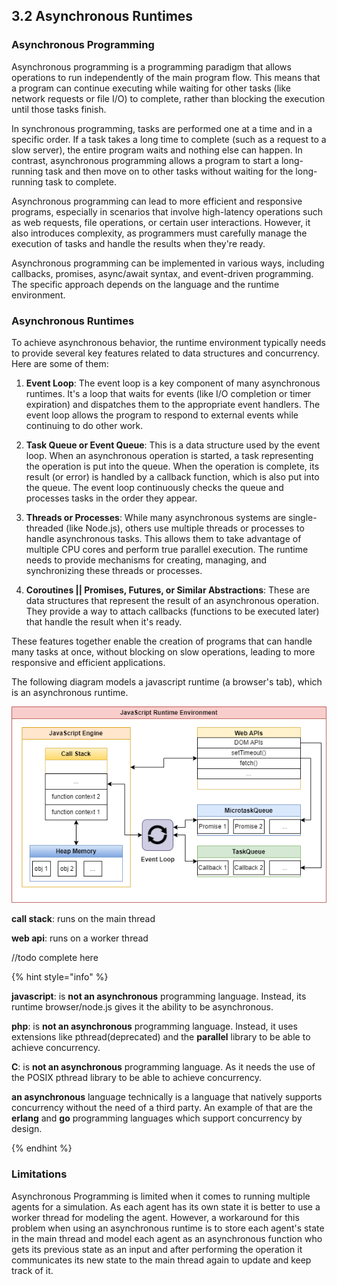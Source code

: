 ## 3.2 Asynchronous Runtimes

### Asynchronous Programming

Asynchronous programming is a programming paradigm that allows operations to run independently of the main program flow. This means that a program can continue executing while waiting for other tasks (like network requests or file I/O) to complete, rather than blocking the execution until those tasks finish.

In synchronous programming, tasks are performed one at a time and in a specific order. If a task takes a long time to complete (such as a request to a slow server), the entire program waits and nothing else can happen. In contrast, asynchronous programming allows a program to start a long-running task and then move on to other tasks without waiting for the long-running task to complete.

Asynchronous programming can lead to more efficient and responsive programs, especially in scenarios that involve high-latency operations such as web requests, file operations, or certain user interactions. However, it also introduces complexity, as programmers must carefully manage the execution of tasks and handle the results when they're ready.

Asynchronous programming can be implemented in various ways, including callbacks, promises, async/await syntax, and event-driven programming. The specific approach depends on the language and the runtime environment.


### Asynchronous Runtimes

To achieve asynchronous behavior, the runtime environment typically needs to provide several key features related to data structures and concurrency. Here are some of them:


1. **Event Loop**: The event loop is a key component of many asynchronous runtimes. It's a loop that waits for events (like I/O completion or timer expiration) and dispatches them to the appropriate event handlers. The event loop allows the program to respond to external events while continuing to do other work.


2. **Task Queue or Event Queue**: This is a data structure used by the event loop. When an asynchronous operation is started, a task representing the operation is put into the queue. When the operation is complete, its result (or error) is handled by a callback function, which is also put into the queue. The event loop continuously checks the queue and processes tasks in the order they appear.


3. **Threads or Processes**: While many asynchronous systems are single-threaded (like Node.js), others use multiple threads or processes to handle asynchronous tasks. This allows them to take advantage of multiple CPU cores and perform true parallel execution. The runtime needs to provide mechanisms for creating, managing, and synchronizing these threads or processes.


4. **Coroutines || Promises, Futures, or Similar Abstractions**: These are data structures that represent the result of an asynchronous operation. They provide a way to attach callbacks (functions to be executed later) that handle the result when it's ready.


These features together enable the creation of programs that can handle many tasks at once, without blocking on slow operations, leading to more responsive and efficient applications.


The following diagram models a javascript runtime (a browser's tab), which is an asynchronous runtime.

![javascript_runtime](javascript_runtime.png)

**call stack**: runs on the main thread

**web api**: runs on a worker thread

//todo complete here

{% hint style="info" %}

**javascript**: is **not an asynchronous** programming language. Instead, its runtime browser/node.js gives it the ability to be asynchronous.

**php**: is **not an asynchronous** programming language. Instead, it uses extensions like pthread(deprecated) and the **parallel** library to be able to achieve concurrency.

**C**: is **not an asynchronous** programming language. As it needs the use of the POSIX pthread library to be able to achieve concurrency.

**an asynchronous** language technically is a language that natively supports concurrency without the need of a third party. An example of that are the **erlang** and **go** programming languages which support concurrency by design.

{% endhint %}

### Limitations

Asynchronous Programming is limited when it comes to running multiple agents for a simulation. As each agent has its own state it is better to use a worker thread for modeling the agent. However, a workaround for this problem when using an asynchronous runtime is to store each agent's state in the main thread and model each agent as an asynchronous function who gets its previous state as an input and after performing the operation it communicates its new state to the main thread again to update and keep track of it.
